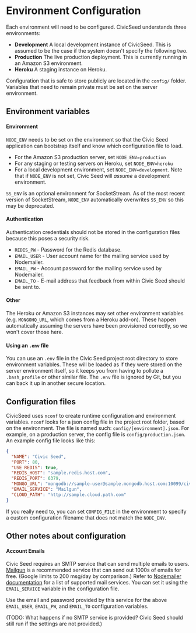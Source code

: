 # Environment Configuration

Each environment will need to be configured. CivicSeed understands three environments:

* **Development** A local development instance of CivicSeed. This is assumed to be the case if the system doesn't specify the following two.
* **Production** The live production deployment. This is currently running in an Amazon S3 environment.
* **Heroku** A staging instance on Heroku.

Configuration that is safe to store publicly are located in the `config/` folder. Variables that need to remain private must be set on the server environment.

## Environment variables

#### Environment

`NODE_ENV` needs to be set on the environment so that the Civic Seed application can bootstrap itself and know which configuration file to load.

* For the Amazon S3 production server, set `NODE_ENV=production`
* For any staging or testing servers on Heroku, set `NODE_ENV=heroku`
* For a local development environment, set `NODE_ENV=development`. Note that if `NODE_ENV` is not set, Civic Seed will _assume_ a development environment.

`SS_ENV` is an optional environment for SocketStream. As of the most recent version of SocketStream, `NODE_ENV` automatically overwrites `SS_ENV` so this may be deprecated.

#### Authentication

Authentication credentials should not be stored in the configuration files because this poses a security risk.

* `REDIS_PW` - Password for the Redis database.
* `EMAIL_USER` - User account name for the mailing service used by Nodemailer.
* `EMAIL_PW` - Account password for the mailing service used by Nodemailer.
* `EMAIL_TO` - E-mail address that feedback from within Civic Seed should be sent to.

#### Other

The Heroku or Amazon S3 instances may set other environment variables (e.g. `MONGOHQ_URL`, which comes from a Heroku add-on). These happen automatically assuming the servers have been provisioned correctly, so we won't cover those here.

#### Using an `.env` file

You can use an `.env` file in the Civic Seed project root directory to store environment variables. These will be loaded as if they were stored on the server environment itself, so it keeps you from having to pollute a `.bash_profile` or other similar file. The `.env` file is ignored by Git, but you can back it up in another secure location.

## Configuration files

CivicSeed uses `nconf` to create runtime configuration and environment variables. `nconf` looks for a json config file in the project root folder, based on the environment. The file is named such: `config/[environment].json`. For example, on a production server, the config file is `config/production.json`. An example config file looks like this:

```json
{
  "NAME": "Civic Seed",
  "PORT": 80,
  "USE_REDIS": true,
  "REDIS_HOST": "sample.redis.host.com",
  "REDIS_PORT": 6379,
  "MONGO_URL": "mongodb://sample-user@sample.mongodb.host.com:10099/civicseed",
  "EMAIL_SERVICE": "Mailgun",
  "CLOUD_PATH": "http://sample.cloud.path.com"
}
```

If you really need to, you can set `CONFIG_FILE` in the environment to specify a custom configuration filename that does not match the `NODE_ENV`.

## Other notes about configuration

####  Account Emails

Civic Seed requires an SMTP service that can send multiple emails to users. [Mailgun](http://www.mailgun.com/) is a recommended service that can send out 1000s of emails for free. (Google limits to 200 msg/day by comparison.) Refer to [Nodemailer documentation](http://www.nodemailer.com/docs/smtp) for a list of supported mail services. You can set it using the `EMAIL_SERVICE` variable in the configuration file.

Use the email and password provided by this service for the above `EMAIL_USER`, `EMAIL_PW`, and `EMAIL_TO` configuration variables.

(TODO: What happens if no SMTP service is provided? Civic Seed should still run if the settings are not provided.)
